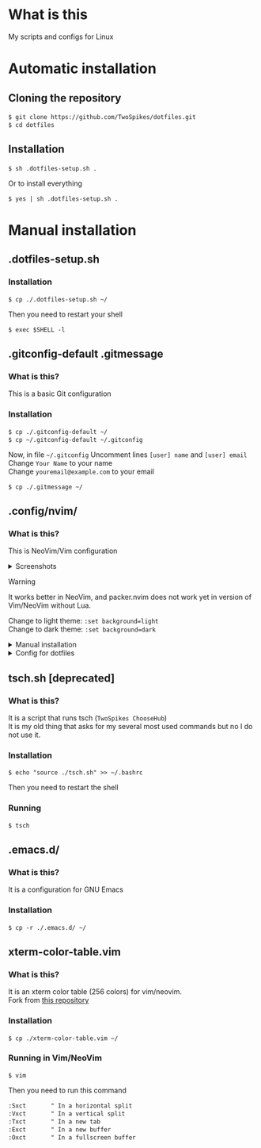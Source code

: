 # What is this

My scripts and configs for Linux

# Automatic installation

## Cloning the repository

```console
$ git clone https://github.com/TwoSpikes/dotfiles.git
$ cd dotfiles
```

## Installation

```console
$ sh .dotfiles-setup.sh .
```

Or to install everything

```console
$ yes | sh .dotfiles-setup.sh .
```

# Manual installation

## .dotfiles-setup.sh

### Installation

```console
$ cp ./.dotfiles-setup.sh ~/
```

Then you need to restart your shell

```console
$ exec $SHELL -l
```

## .gitconfig-default .gitmessage

### What is this?

This is a basic Git configuration

### Installation

```console
$ cp ./.gitconfig-default ~/
$ cp ~/.gitconfig-default ~/.gitconfig
```
Now, in file `~/.gitconfig`
Uncomment lines `[user] name` and `[user] email`\
Change `Your Name` to your name\
Change `youremail@example.com` to your email

```console
$ cp ./.gitmessage ~/
```

## .config/nvim/

### What is this?

This is NeoVim/Vim configuration

<details><summary>
Screenshots
</summary>

<img src=.github/images/Screenshot_2024-04-13-18-21-05-51_84d3000e3f4017145260f7618db1d683.jpg>
<img src=.github/images/Screenshot_2024-04-13-18-23-57-59_84d3000e3f4017145260f7618db1d683.jpg>

</details>

> [!Warning]
> It works better in NeoVim, and packer.nvim does not work yet in version of Vim/NeoVim without Lua.

Change to light theme: `:set background=light` \
Change to dark theme: `:set background=dark`

<details><summary>
Manual installation
</summary>

### Installation

```console
$ cp -r ./.config/nvim/ ~/.config/
```

### Extra step for Vim

```console
$ echo "so ~/.config/nvim/init.vim" >> ~/.vimrc
```

</details>

<details><summary>
Config for dotfiles
</summary>

#### Where is it?

```console
$ mkdir -p ~/.config/dotfiles/vim/
$ vim ~/.config/dotfiles/vim/config.json
```

If you want to change default dotfiles config path:
```console
$ DOTFILES_VIM_CONFIG_PATH=your_path nvim
```

#### Default config

> [!Note]
> Fields starting with `_comment` are comments

```json
{
"_comment_01":"Transparent background",
"_comment_02":"Values:",
"_comment_03":"    always - In dark and light theme",
"_comment_04":"    dark   - In dark theme",
"_comment_05":"    light  - In light theme",
"_comment_06":"    never  - Non-transparent",
	"use_transparent_bg": "dark",

"_comment_07":"Prevent setting up LSP if false",
"_comment_08":"Useful if it does not work",
	"setup_lsp": false,

"_comment_09":"light - light background",
"_comment_10":"dark  - dark background",
	"background": "dark",

"_comment_11":"Use italic style for text",
"_comment_12":"Useful for terminals with bugged italic font (like Termux)",
	"use_italic_style": false,

"_comment_13":"Enables or disables cursor column",
	"cursorcolumn": true,

"_comment_14":"Open quickui menu on start",
	"open_menu_on_start": false,

"_comment_end":"Ending field to not put comma every time"
}
```

</details>

## tsch.sh [deprecated]

### What is this?

It is a script that runs tsch (`TwoSpikes ChooseHub`)\
It is my old thing that asks for my several most used commands but no I do not use it.

### Installation

```console
$ echo "source ./tsch.sh" >> ~/.bashrc
```

Then you need to restart the shell

### Running
```console
$ tsch
```

## .emacs.d/

### What is this?

It is a configuration for GNU Emacs

### Installation

```console
$ cp -r ./.emacs.d/ ~/
```

## xterm-color-table.vim

### What is this?

It is an xterm color table (256 colors) for vim/neovim.\
Fork from [this repository](https://github.com/guns/xterm-color-table.vim)

### Installation

```console
$ cp ./xterm-color-table.vim ~/
```

### Running in Vim/NeoVim

```console
$ vim
```

Then you need to run this command

```vim
:Sxct       " In a horizontal split
:Vxct       " In a vertical split
:Txct       " In a new tab
:Exct       " In a new buffer
:Oxct       " In a fullscreen buffer
```
